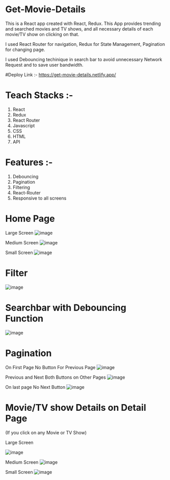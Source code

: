 # Get-Movie-Details

This is a React app created with React, Redux. This App provides trending and searched movies and TV shows, and all necessary details of each movie/TV show on clicking on that.

I used React Router for navigation, Redux for State Management, Pagination for changing page.

I used Debouncing techinique in search bar to avoid unnecessary Network Request and to save user bandwidth.

#Deploy Link :- https://get-movie-details.netlify.app/

# Teach Stacks :- 
1. React
2. Redux
3. React Router 
4. Javascript
5. CSS
6. HTML
7. API

# Features :-
1. Debouncing
2. Pagination
3. Filtering
4. React-Router
5. Responsive to all screens

# Home Page

Large Screen
![image](https://user-images.githubusercontent.com/97455068/176983440-fb08f9d9-1379-4d90-8222-affa3ed80864.png)

Medium Screen
![image](https://user-images.githubusercontent.com/97455068/177001964-1c0a53ae-53c7-4b76-9c53-4af66b4f725f.png)

Small Screen
![image](https://user-images.githubusercontent.com/97455068/177002005-9a9f6417-0cbb-4661-b3aa-8c5fca7a609f.png)

# Filter 
![image](https://user-images.githubusercontent.com/97455068/177002168-d38c3512-4143-4e62-b6d3-818d06ca3bf6.png)

# Searchbar with Debouncing Function

![image](https://user-images.githubusercontent.com/97455068/177002640-27ab309a-4552-43d0-b869-b67925fc1ffe.png)


# Pagination 

On First Page No Button For Previous Page
![image](https://user-images.githubusercontent.com/97455068/177002297-bd14eb5f-598a-4a7a-9d66-52556286796c.png)

Previous and Next Both Buttons on Other Pages 
![image](https://user-images.githubusercontent.com/97455068/177002338-2a2f18ea-e2a5-406b-a4ed-864c66a56231.png)

On last page No Next Button
![image](https://user-images.githubusercontent.com/97455068/177002394-70d23f3d-ccb9-4aa2-a6d5-e648e1b6e7e9.png)


# Movie/TV show Details on Detail Page 
(If you click on any Movie or TV Show)



Large Screen

![image](https://user-images.githubusercontent.com/97455068/177002463-d8afe695-1699-47a4-b391-94ffee479c02.png)

Medium Screen 
![image](https://user-images.githubusercontent.com/97455068/177003238-5f570632-9eaf-4306-9d71-cefae5797373.png)

Small Screen 
![image](https://user-images.githubusercontent.com/97455068/177002540-743fd85b-485d-4523-9c62-fec1dce7b99d.png)


